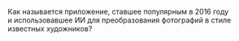 Как называется приложение, ставшее популярным в&nbsp;2016 году и&nbsp;использовавшее&nbsp;ИИ для преобразования фотографий в&nbsp;стиле известных художников?